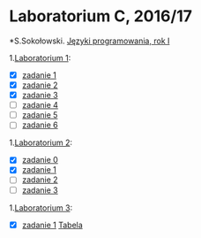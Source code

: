 # Laboratorium C, 2016/17

*S.Sokołowski.
[Języki programowania, rok I](https://inf.ug.edu.pl/~stefan/Dydaktyka/JezProg/)

1.[Laboratorium 1](https://github.com/Zakrzak30/labx/blob/master/lab01):
* [x] [zadanie 1](https://github.com/Zakrzak30/labx/blob/master/lab01/zad01.c)
* [x] [zadanie 2](https://github.com/Zakrzak30/labx/blob/master/lab01/zad02.c)
* [x] [zadanie 3](https://github.com/Zakrzak30/labx/blob/master/lab01/zad03.c)
* [ ] [zadanie 4](https://github.com/Zakrzak30/labx/blob/master/lab01/zad04.c)
* [ ] [zadanie 5](https://github.com/Zakrzak30/labx/blob/master/lab01/zad05.c)
* [ ] [zadanie 6](https://github.com/Zakrzak30/labx/blob/master/lab01/zad06.c)

1.[Laboratorium 2](https://github.com/Zakrzak30/labx/blob/master/lab02):
* [x] [zadanie 0](https://github.com/Zakrzak30/labx/blob/master/lab02/zad00.c)
* [x] [zadanie 1](https://github.com/Zakrzak30/labx/blob/master/lab02/zad01.c)
* [ ] [zadanie 2](https://github.com/Zakrzak30/labx/blob/master/lab02/zad02.c)
* [ ] [zadanie 3](https://github.com/Zakrzak30/labx/blob/master/lab02/zad03.c)

1.[Laboratorium 3](https://github.com/Zakrzak30/labx/blob/master/lab03):
* [x] [zadanie 1](https://github.com/Zakrzak30/labx/blob/master/lab03/zad01.c)  [Tabela](https://github.com/Zakrzak30/labx/blob/master/tabela_zmienne.md)
